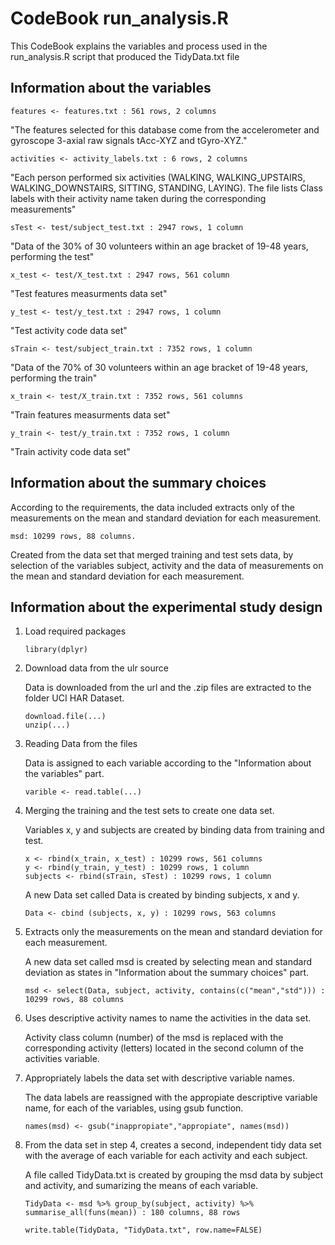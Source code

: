 # CodeBook run_analysis.R


This CodeBook explains the variables and process used in the run_analysis.R script that produced the TidyData.txt file



##  Information about the variables


    features <- features.txt : 561 rows, 2 columns

 "The features selected for this database come from the accelerometer and gyroscope 3-axial raw signals tAcc-XYZ and tGyro-XYZ."

    activities <- activity_labels.txt : 6 rows, 2 columns

 "Each person performed six activities (WALKING, WALKING_UPSTAIRS, WALKING_DOWNSTAIRS, SITTING, STANDING, LAYING). The file lists Class labels with their activity name taken during the corresponding measurements"

    sTest <- test/subject_test.txt : 2947 rows, 1 column

 "Data of the 30% of 30 volunteers within an age bracket of 19-48 years, performing the test"

    x_test <- test/X_test.txt : 2947 rows, 561 column

 "Test features measurments data set"

    y_test <- test/y_test.txt : 2947 rows, 1 column

 "Test activity code data set"

    sTrain <- test/subject_train.txt : 7352 rows, 1 column

 "Data of the 70% of 30 volunteers within an age bracket of 19-48 years, performing the train"

    x_train <- test/X_train.txt : 7352 rows, 561 columns

 "Train features measurments data set"

    y_train <- test/y_train.txt : 7352 rows, 1 column

 "Train activity code data set"



##  Information about the summary choices


According to the requirements, the data included extracts only of the measurements on the mean and standard deviation for each measurement.

    msd: 10299 rows, 88 columns.

Created from the data set that merged training and test sets data, by selection of the variables subject, activity and the data of measurements on the mean and standard deviation for each measurement.

## Information about the experimental study design

1. Load required packages
        
       library(dplyr)
   
2. Download data from the ulr source

    Data is downloaded from the url and the .zip files are extracted to the folder  UCI HAR Dataset. 

       download.file(...)
       unzip(...)

3. Reading Data from the files
   
    Data is assigned to each variable according to the "Information about the variables" part.
       
       varible <- read.table(...)
       
4. Merging the training and the test sets to create one data set.

    Variables x, y and subjects are created by binding data from training and test.
    
       x <- rbind(x_train, x_test) : 10299 rows, 561 columns
       y <- rbind(y_train, y_test) : 10299 rows, 1 column
       subjects <- rbind(sTrain, sTest) : 10299 rows, 1 column
       
    A new Data set called Data is created by binding subjects, x and y.

       Data <- cbind (subjects, x, y) : 10299 rows, 563 columns
      
5. Extracts only the measurements on the mean and standard deviation for each measurement.
      
    A new data set called msd is created by selecting mean and standard deviation as states in "Information about the summary choices" part.
    
       msd <- select(Data, subject, activity, contains(c("mean","std"))) : 10299 rows, 88 columns
      
6. Uses descriptive activity names to name the activities in the data set.

    Activity class column (number) of the msd is  replaced with the corresponding activity (letters) located in the  second column of the activities variable.

7. Appropriately labels the data set with descriptive variable names.

    The data labels are reassigned with the appropiate descriptive variable name, for each of the variables, using gsub function.
    
       names(msd) <- gsub("inappropiate","appropiate", names(msd))

8. From the data set in step 4, creates a second, independent tidy data set with the average of each variable for each activity and each subject.

    A file called TidyData.txt is created by grouping the msd data by subject and activity, and sumarizing the means of each variable.
    
       TidyData <- msd %>% group_by(subject, activity) %>% summarise_all(funs(mean)) : 180 columns, 88 rows
       
       write.table(TidyData, "TidyData.txt", row.name=FALSE)